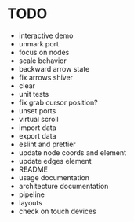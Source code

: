 # TODO

* interactive demo
* unmark port
* focus on nodes
* scale behavior
* backward arrow state
* fix arrows shiver
* clear
* unit tests
* fix grab cursor position?
* unset ports
* virtual scroll
* import data
* export data
* eslint and prettier
* update node coords and element
* update edges element
* README
* usage documentation
* architecture documentation
* pipeline
* layouts
* check on touch devices
